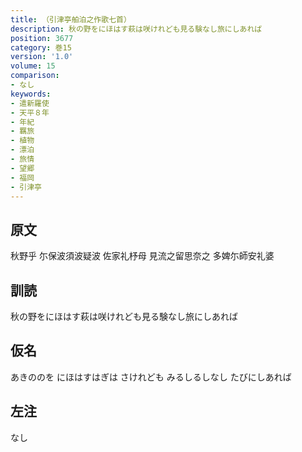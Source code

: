 ```yaml
---
title: （引津亭舶泊之作歌七首）
description: 秋の野をにほはす萩は咲けれども見る験なし旅にしあれば
position: 3677
category: 巻15
version: '1.0'
volume: 15
comparison:
- なし
keywords:
- 遣新羅使
- 天平８年
- 年紀
- 羈旅
- 植物
- 漂泊
- 旅情
- 望郷
- 福岡
- 引津亭
---
```


## 原文

秋野乎 尓保波須波疑波 佐家礼杼母 見流之留思奈之 多婢尓師安礼婆

## 訓読

秋の野をにほはす萩は咲けれども見る験なし旅にしあれば

## 仮名

あきののを にほはすはぎは さけれども みるしるしなし たびにしあれば

## 左注

なし
